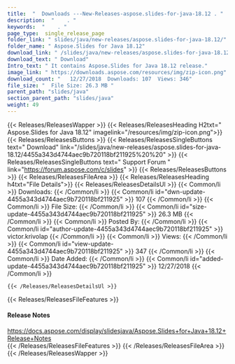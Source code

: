 ```yaml
---
title:  "  Downloads ---New-Releases-aspose.slides-for-java-18.12 . " 
description:  "    . " 
keywords:  "    . " 
page_type:  single_release_page
folder_link: " slides/java/new-releases/aspose.slides-for-java-18.12/"
folder_name: " Aspose.Slides for Java 18.12"
download_link: " /slides/java/new-releases/aspose.slides-for-java-18.12/4455a343d4744aec9b720118bf211925"
download_text: " Download"
Intro_text: " It contains Aspose.Slides for Java 18.12 release."
image_link: " https://downloads.aspose.com/resources/img/zip-icon.png"
download_count: "   12/27/2018  Downloads: 107  Views: 346"
file_size: "  File Size: 26.3 MB "
parent_path: "slides/java"
section_parent_path: "slides/java"
weight: 49 
---
```


{{< Releases/ReleasesWapper >}}
  {{< Releases/ReleasesHeading H2txt=" Aspose.Slides for Java 18.12" imagelink="/resources/img/zip-icon.png">}}
  {{< Releases/ReleasesButtons >}}
    {{< Releases/ReleasesSingleButtons text=" Download" link="/slides/java/new-releases/aspose.slides-for-java-18.12/4455a343d4744aec9b720118bf211925%20%20" >}}
    {{< Releases/ReleasesSingleButtons text=" Support Forum " link="https://forum.aspose.com/c/slides" >}}
  {{< Releases/ReleasesButtons >}}
  {{< Releases/ReleasesFileArea >}}
    {{< Releases/ReleasesHeading h4txt="File Details">}}
    {{< Releases/ReleasesDetailsUl >}}
            {{< Common/li  >}} Downloads: {{< /Common/li >}} 
      {{< Common/li id="dwn-update-4455a343d4744aec9b720118bf211925" >}} 107 {{< /Common/li >}} 
      {{< Common/li  >}} File Size: {{< /Common/li >}} 
      {{< Common/li id="size-update-4455a343d4744aec9b720118bf211925" >}} 26.3 MB {{< /Common/li >}} 
      {{< Common/li  >}} Posted By: {{< /Common/li >}} 
      {{< Common/li id="author-update-4455a343d4744aec9b720118bf211925" >}} victor.krivolap {{< /Common/li >}} 
      {{< Common/li  >}} Views: {{< /Common/li >}} 
      {{< Common/li id="view-update-4455a343d4744aec9b720118bf211925" >}} 347 {{< /Common/li >}} 
      {{< Common/li  >}} Date Added: {{< /Common/li >}} 
      {{< Common/li id="added-update-4455a343d4744aec9b720118bf211925" >}} 12/27/2018 {{< /Common/li >}} 

    {{< /Releases/ReleasesDetailsUl >}}

  {{< Releases/ReleasesFileFeatures >}}
      <h4>Release Notes</h4><div><a href="https://docs.aspose.com/display/slidesjava/Aspose.Slides+for+Java+18.12+Release+Notes">https://docs.aspose.com/display/slidesjava/Aspose.Slides+for+Java+18.12+Release+Notes</a></div>
  {{< /Releases/ReleasesFileFeatures >}}
 {{< /Releases/ReleasesFileArea >}}
{{< /Releases/ReleasesWapper >}}


